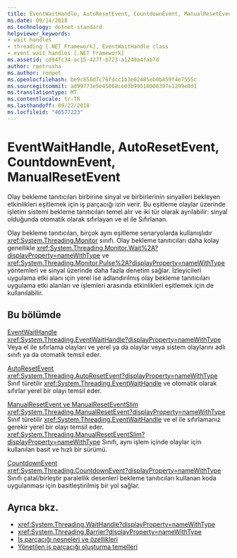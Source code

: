 ```yaml
---
title: EventWaitHandle, AutoResetEvent, CountdownEvent, ManualResetEvent
ms.date: 09/14/2018
ms.technology: dotnet-standard
helpviewer_keywords:
- wait handles
- threading [.NET Framework], EventWaitHandle class
- event wait handles [.NET Framework]
ms.assetid: cd94fc34-ac15-427f-b723-a1240a4fab7d
author: rpetrusha
ms.author: ronpet
ms.openlocfilehash: be9c858d7c76fdcc1b3e02485eb0b459f4e7555c
ms.sourcegitcommit: ad99773e5e45068ce03b99518008397e1299e0d1
ms.translationtype: MT
ms.contentlocale: tr-TR
ms.lasthandoff: 09/22/2018
ms.locfileid: "46577223"
---
```

# <a name="eventwaithandle-autoresetevent-countdownevent-manualresetevent"></a>EventWaitHandle, AutoResetEvent, CountdownEvent, ManualResetEvent

Olay bekleme tanıtıcıları birbirine sinyal ve birbirlerinin sinyalleri bekleyen etkinlikleri eşitlemek için iş parçacığı izin verir. Bu eşitleme olaylar üzerinde işletim sistemi bekleme tanıtıcıları temel alır ve iki tür olarak ayrılabilir: sinyal olduğunda otomatik olarak sıfırlayan ve el ile Sıfırlanan.  
  
Olay bekleme tanıtıcıları, birçok aynı eşitleme senaryolarda kullanışlıdır <xref:System.Threading.Monitor> sınıfı. Olay bekleme tanıtıcıları daha kolay genellikle <xref:System.Threading.Monitor.Wait%2A?displayProperty=nameWithType> ve <xref:System.Threading.Monitor.Pulse%2A?displayProperty=nameWithType> yöntemleri ve sinyal üzerinde daha fazla denetim sağlar. İzleyicileri uygulama etki alanı için yerel ise adlandırılmış olay bekleme tanıtıcıları uygulama etki alanları ve işlemleri arasında etkinlikleri eşitlemek için de kullanılabilir.  
  
## <a name="in-this-section"></a>Bu bölümde

 [EventWaitHandle](eventwaithandle.md)  
 <xref:System.Threading.EventWaitHandle?displayProperty=nameWithType> Veya el ile sıfırlama olayları ve yerel ya da olaylar veya sistem olaylarını adlı sınıfı ya da otomatik temsil eder.  
  
 [AutoResetEvent](autoresetevent.md)  
 <xref:System.Threading.AutoResetEvent?displayProperty=nameWithType> Sınıf türetilir <xref:System.Threading.EventWaitHandle> ve otomatik olarak sıfırlar yerel bir olayı temsil eder.  
  
 [ManualResetEvent ve ManualResetEventSlim](manualresetevent-and-manualreseteventslim.md)  
 <xref:System.Threading.ManualResetEvent?displayProperty=nameWithType> Sınıf türetilir <xref:System.Threading.EventWaitHandle> ve el ile sıfırlamanız gerekir yerel bir olayı temsil eder. <xref:System.Threading.ManualResetEventSlim?displayProperty=nameWithType> Sınıfı, aynı işlem içinde olaylar için kullanılan basit ve hızlı bir sürümü.  
  
 [CountdownEvent](countdownevent.md)  
 <xref:System.Threading.CountdownEvent?displayProperty=nameWithType> Sınıfı çatal/birleştir paralellik desenleri bekleme tanıtıcıları kullanan koda uygulanması için basitleştirilmiş bir yol sağlar.  

## <a name="see-also"></a>Ayrıca bkz.

- <xref:System.Threading.WaitHandle?displayProperty=nameWithType>
- <xref:System.Threading.Barrier?displayProperty=nameWithType>
- [İş parçacığı nesneleri ve özellikleri](threading-objects-and-features.md)
- [Yönetilen iş parçacığı oluşturma temelleri](managed-threading-basics.md)
